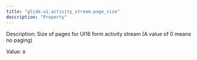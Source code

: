 ```yaml
---
title: "glide.ui.activity_stream.page_size"
description: "Property"
---
```


Description: Size of pages for UI16 form activity stream (A value of 0 means no paging)

Value: `0`